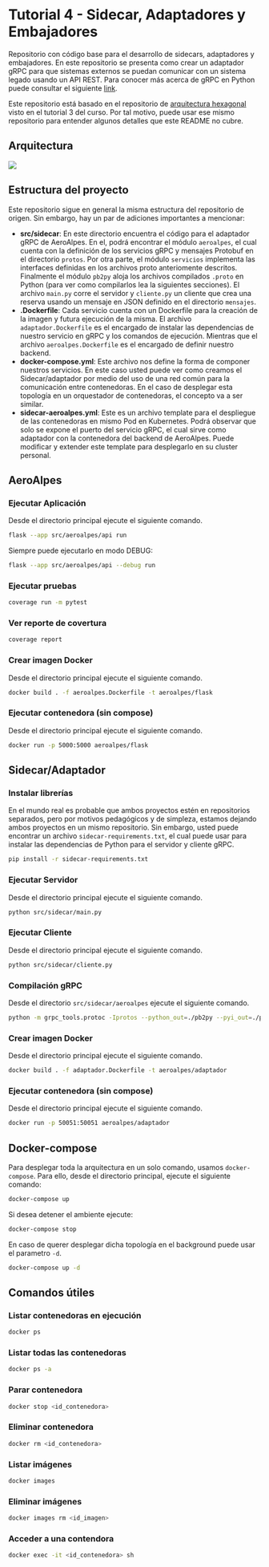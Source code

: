 # Tutorial 4 - Sidecar, Adaptadores y Embajadores

Repositorio con código base para el desarrollo de sidecars, adaptadores y embajadores. En este repositorio se presenta como crear un adaptador gRPC para que sistemas externos se puedan comunicar con un sistema legado usando un API REST. Para conocer más acerca de gRPC en Python puede consultar el siguiente [link](https://grpc.io/docs/languages/python/quickstart/).

Este repositorio está basado en el repositorio de [arquitectura hexagonal](https://github.com/MISW4406/tutorial-3-arquitectura-hexagonal) visto en el tutorial 3 del curso. Por tal motivo, puede usar ese mismo repositorio para entender algunos detalles que este README no cubre.

## Arquitectura

[![](https://img.plantuml.biz/plantuml/svg/ZLJ1Rjim3BtxAuXSjW733lk21js67OkXsBLW9CPX8ukAA6K9XlpxOBdMwZO2eXFjnuJlFJ_gJXF6b0VNVO3Vh0d14WGyP4gai455Yq0UC1uo9p8fHuGTdR0NZwxh0fezzWGhZMO5Vpi0WFeEAGgwG3eZIpJm2b010rVGIoA8tEyIo7P6wldkRH3sIU7du-C3q2baqYGAHqRuuL3tNse_ULl-hNi_s8ZVSbzcJsLZ_18ivxwyoX4DYoU5Cw0nf0883aUxQFJFOXAzYGezqn2SQ24pFpJeBE5Ao78luz1Xz28Yd274J1jKi3HAC1IIt4Hc49jdBYzr_MvlBNHCFj7gEhgJH8wqWGRifOb5CYpwPDdZmARPTwGTc-pQUAPPoLJMjal3tKdmqjnlCh1dAKvwwiMm00_1qK0-eNtJhTnd9cy5o05fOYV_DmK-Od1iIcu-Btvcfo50m7uRaJJ5NDRiqqqVJOdi7udxedL-Q6XSmFDPRyROc1hedDYnHKiAHeRiQQdoa0bKWiI47XmkBeOhX2VBkoLbjcGmJeod-Ydi-vgrnWtIICpcQpWtqoIf6H6bU6J3h_7BbPqWh_XSibmR5gQ-Lj1LJos6CI0H-byFzyMpuYKRh3qlAwH0fqJHIxcCO4rHrgFWoSlguwMx8s_puFu1)](https://editor.plantuml.com/uml/ZLJ1Rjim3BtxAuXSjW733lk21js67OkXsBLW9CPX8ukAA6K9XlpxOBdMwZO2eXFjnuJlFJ_gJXF6b0VNVO3Vh0d14WGyP4gai455Yq0UC1uo9p8fHuGTdR0NZwxh0fezzWGhZMO5Vpi0WFeEAGgwG3eZIpJm2b010rVGIoA8tEyIo7P6wldkRH3sIU7du-C3q2baqYGAHqRuuL3tNse_ULl-hNi_s8ZVSbzcJsLZ_18ivxwyoX4DYoU5Cw0nf0883aUxQFJFOXAzYGezqn2SQ24pFpJeBE5Ao78luz1Xz28Yd274J1jKi3HAC1IIt4Hc49jdBYzr_MvlBNHCFj7gEhgJH8wqWGRifOb5CYpwPDdZmARPTwGTc-pQUAPPoLJMjal3tKdmqjnlCh1dAKvwwiMm00_1qK0-eNtJhTnd9cy5o05fOYV_DmK-Od1iIcu-Btvcfo50m7uRaJJ5NDRiqqqVJOdi7udxedL-Q6XSmFDPRyROc1hedDYnHKiAHeRiQQdoa0bKWiI47XmkBeOhX2VBkoLbjcGmJeod-Ydi-vgrnWtIICpcQpWtqoIf6H6bU6J3h_7BbPqWh_XSibmR5gQ-Lj1LJos6CI0H-byFzyMpuYKRh3qlAwH0fqJHIxcCO4rHrgFWoSlguwMx8s_puFu1)

## Estructura del proyecto

Este repositorio sigue en general la misma estructura del repositorio de origen. Sin embargo, hay un par de adiciones importantes a mencionar:

- **src/sidecar**: En este directorio encuentra el código para el adaptador gRPC de AeroAlpes. En el, podrá encontrar el módulo `aeroalpes`, el cual cuenta con la definición de los servicios gRPC y mensajes Protobuf en el directorio `protos`. Por otra parte, el módulo `servicios` implementa las interfaces definidas en los archivos proto anteriomente descritos. Finalmente el módulo `pb2py` aloja los archivos compilados `.proto` en Python (para ver como compilarlos lea la siguientes secciones). El archivo `main.py` corre el servidor y `cliente.py` un cliente que crea una reserva usando un mensaje en JSON definido en el directorio `mensajes`.
- **.Dockerfile**: Cada servicio cuenta con un Dockerfile para la creación de la imagen y futura ejecución de la misma. El archivo `adaptador.Dockerfile` es el encargado de instalar las dependencias de nuestro servicio en gRPC y los comandos de ejecución. Mientras que el archivo `aeroalpes.Dockerfile` es el encargado de definir nuestro backend.
- **docker-compose.yml**: Este archivo nos define la forma de componer nuestros servicios. En este caso usted puede ver como creamos el Sidecar/adaptador por medio del uso de una red común para la comunicación entre contenedoras. En el caso de desplegar esta topología en un orquestador de contenedoras, el concepto va a ser similar.
- **sidecar-aeroalpes.yml**: Este es un archivo template para el despliegue de las contenedoras en mismo Pod en Kubernetes. Podrá observar que solo se expone el puerto del servicio gRPC, el cual sirve como adaptador con la contenedora del backend de AeroAlpes. Puede modificar y extender este template para desplegarlo en su cluster personal.

## AeroAlpes
### Ejecutar Aplicación

Desde el directorio principal ejecute el siguiente comando.

```bash
flask --app src/aeroalpes/api run
```

Siempre puede ejecutarlo en modo DEBUG:

```bash
flask --app src/aeroalpes/api --debug run
```

### Ejecutar pruebas

```bash
coverage run -m pytest
```

### Ver reporte de covertura
```bash
coverage report
```

### Crear imagen Docker

Desde el directorio principal ejecute el siguiente comando.

```bash
docker build . -f aeroalpes.Dockerfile -t aeroalpes/flask
```

### Ejecutar contenedora (sin compose)

Desde el directorio principal ejecute el siguiente comando.

```bash
docker run -p 5000:5000 aeroalpes/flask
```

## Sidecar/Adaptador

### Instalar librerías

En el mundo real es probable que ambos proyectos estén en repositorios separados, pero por motivos pedagógicos y de simpleza, 
estamos dejando ambos proyectos en un mismo repositorio. Sin embargo, usted puede encontrar un archivo `sidecar-requirements.txt`, 
el cual puede usar para instalar las dependencias de Python para el servidor y cliente gRPC.

```bash
pip install -r sidecar-requirements.txt
```

### Ejecutar Servidor

Desde el directorio principal ejecute el siguiente comando.

```bash
python src/sidecar/main.py 
```

### Ejecutar Cliente

Desde el directorio principal ejecute el siguiente comando.

```bash
python src/sidecar/cliente.py 
```

### Compilación gRPC

Desde el directorio `src/sidecar/aeroalpes` ejecute el siguiente comando.

```bash
python -m grpc_tools.protoc -Iprotos --python_out=./pb2py --pyi_out=./pb2py --grpc_python_out=./pb2py protos/vuelos.proto
```

### Crear imagen Docker

Desde el directorio principal ejecute el siguiente comando.

```bash
docker build . -f adaptador.Dockerfile -t aeroalpes/adaptador
```

### Ejecutar contenedora (sin compose)

Desde el directorio principal ejecute el siguiente comando.

```bash
docker run -p 50051:50051 aeroalpes/adaptador
```

## Docker-compose

Para desplegar toda la arquitectura en un solo comando, usamos `docker-compose`. Para ello, desde el directorio principal, ejecute el siguiente comando:

```bash
docker-compose up
```

Si desea detener el ambiente ejecute:

```bash
docker-compose stop
```

En caso de querer desplegar dicha topología en el background puede usar el parametro `-d`.

```bash
docker-compose up -d
```

## Comandos útiles

### Listar contenedoras en ejecución
```bash
docker ps
```

### Listar todas las contenedoras
```bash
docker ps -a
```

### Parar contenedora
```bash
docker stop <id_contenedora>
```

### Eliminar contenedora
```bash
docker rm <id_contenedora>
```

### Listar imágenes
```bash
docker images
```

### Eliminar imágenes
```bash
docker images rm <id_imagen>
```

### Acceder a una contendora
```bash
docker exec -it <id_contenedora> sh
```

